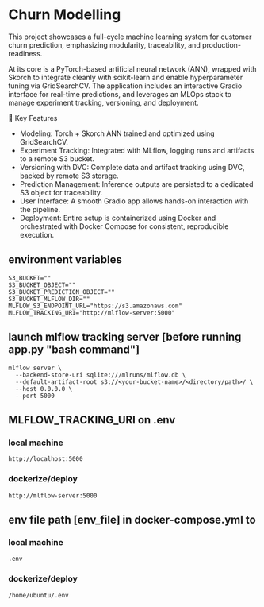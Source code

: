 # Churn Modelling
This project showcases a full-cycle machine learning system for customer churn prediction, emphasizing modularity, traceability, and production-readiness.

At its core is a PyTorch-based artificial neural network (ANN), wrapped with Skorch to integrate cleanly with scikit-learn and enable hyperparameter tuning via GridSearchCV. The application includes an interactive Gradio interface for real-time predictions, and leverages an MLOps stack to manage experiment tracking, versioning, and deployment.

🔧 Key Features
- Modeling: Torch + Skorch ANN trained and optimized using GridSearchCV.
- Experiment Tracking: Integrated with MLflow, logging runs and artifacts to a remote S3 bucket.
- Versioning with DVC: Complete data and artifact tracking using DVC, backed by remote S3 storage.
- Prediction Management: Inference outputs are persisted to a dedicated S3 object for traceability.
- User Interface: A smooth Gradio app allows hands-on interaction with the pipeline.
- Deployment: Entire setup is containerized using Docker and orchestrated with Docker Compose for consistent, reproducible execution.

## environment variables
```
S3_BUCKET=""
S3_BUCKET_OBJECT=""
S3_BUCKET_PREDICTION_OBJECT=""
S3_BUCKET_MLFLOW_DIR=""
MLFLOW_S3_ENDPOINT_URL="https://s3.amazonaws.com"
MLFLOW_TRACKING_URI="http://mlflow-server:5000"
```

## launch mlflow tracking server [before running app.py "bash command"]
```
mlflow server \
  --backend-store-uri sqlite:///mlruns/mlflow.db \
  --default-artifact-root s3://<your-bucket-name>/<directory/path>/ \
  --host 0.0.0.0 \
  --port 5000
```

## MLFLOW_TRACKING_URI on .env
### local machine 
```
http://localhost:5000
```
### dockerize/deploy 
```
http://mlflow-server:5000
```

## env file path [env_file] in docker-compose.yml to 
### local machine
```
.env
```
### dockerize/deploy 
```
/home/ubuntu/.env
```
